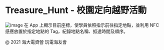 # Treasure_Hunt - 校園定向越野活動
![image](https://github.com/kerry96164/Treasure_Hunt/blob/main/github-image/UI.jpg.png)
在 App 上顯示目前座標，使學員依照指示前往指定地點，並利用 NFC 感應放置於指定地點的 Tag，紀錄地點名稱、抵達時間及順序。


@ 2021 海大電資營 玩電海友會
